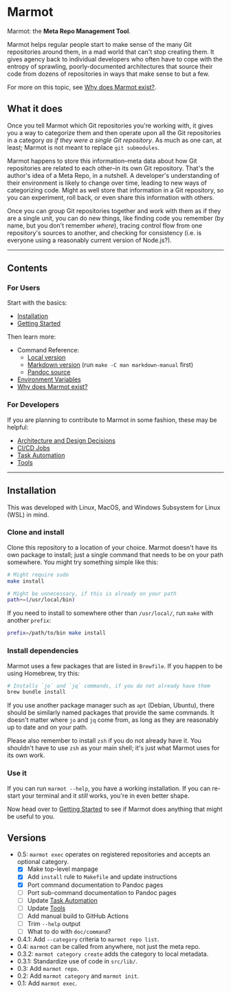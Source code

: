 # Marmot

Marmot: the **Meta Repo Management Tool**.

Marmot helps regular people start to make sense of the many Git repositories around them, in a mad
world that can't stop creating them.  It gives agency back to individual developers who often have
to cope with the entropy of sprawling, poorly-documented architectures that source their code from
dozens of repositories in ways that make sense to but a few.

For more on this topic, see [Why does Marmot exist?](./doc/why.md).

## What it does

Once you tell Marmot which Git repositories you're working with, it gives you a way to categorize
them and then operate upon all the Git repositories in a category _as if they were a single Git
repository_.  As much as one can, at least; Marmot is not meant to replace `git submodules`.

Marmot happens to store this information–meta data about how Git repositories are related to each
other–in its own Git repository.  That's the author's idea of a Meta Repo, in a nutshell. A
developer's understanding of their environment is likely to change over time, leading to new ways of
categorizing code.  Might as well store that information in a Git repository, so you can experiment,
roll back, or even share this information with others.

Once you can group Git repositories together and work with them as if they are a single unit, you
can do new things, like finding code you remember (by name, but you don't remember _where_), tracing
control flow from one repository's sources to another, and checking for consistency (i.e. is
everyone using a reasonably current version of Node.js?).

---

## Contents

### For Users

Start with the basics:

- [Installation](#installation)
- [Getting Started](./doc/getting-started.md)

Then learn more:

- Command Reference:
  - [Local version](./doc/command.md)
  - [Markdown version](./man/markdown/marmot.1.md) (run `make -C man markdown-manual` first)
  - [Pandoc source](./man/pandoc/marmot.1.md)
- [Environment Variables](./doc/environment-variables.md)
- [Why does Marmot exist?](./doc/why.md)

### For Developers

If you are planning to contribute to Marmot in some fashion, these may be helpful:

- [Architecture and Design Decisions](./doc/decisions.md)
- [CI/CD Jobs](./doc/cicd-jobs.md)
- [Task Automation](./doc/task-automation.md)
- [Tools](./doc/tools.md)

---

## Installation

This was developed with Linux, MacOS, and Windows Subsystem for Linux (WSL) in mind.

### Clone and install

Clone this repository to a location of your choice.  Marmot doesn't have its own package to install;
just a single command that needs to be on your path somewhere.  You might try something simple like
this:

```sh
# Might require sudo
make install

# Might be unnecessary, if this is already on your path
path+=(/usr/local/bin)
```

If you need to install to somewhere other than `/usr/local/`, run `make` with another `prefix`:

```sh
prefix=/path/to/bin make install
```

### Install dependencies

Marmot uses a few packages that are listed in `Brewfile`.  If you happen to be using Homebrew, try
this:

```sh
# Installs `jo` and `jq` commands, if you do not already have them
brew bundle install
```

If you use another package manager such as `apt` (Debian, Ubuntu), there should be similarly named
packages that provide the same commands.  It doesn't matter where `jo` and `jq` come from, as long
as they are reasonably up to date and on your path.

Please also remember to install `zsh` if you do not already have it.  You shouldn't have to use
`zsh` as your main shell; it's just what Marmot uses for its own work.

### Use it

If you can run `marmot --help`, you have a working installation.  If you can re-start your terminal
and it _still_ works, you're in even better shape.

Now head over to [Getting Started](./doc/getting-started.md) to see if Marmot does anything that
might be useful to you.

## Versions

- 0.5: `marmot exec` operates on registered repositories and accepts an optional category.
  - [x] Make top-level manpage
  - [x] Add `install` rule to `Makefile` and update instructions
  - [x] Port command documentation to Pandoc pages
  - [ ] Port sub-command documentation to Pandoc pages
  - [ ] Update [Task Automation](./doc/task-automation.md)
  - [ ] Update [Tools](./doc/tools.md)
  - [ ] Add manual build to GitHub Actions
  - [ ] Trim `--help` output
  - [ ] What to do with `doc/command`?
- 0.4.1: Add `--category` criteria to `marmot repo list`.
- 0.4: `marmot` can be called from anywhere, not just the meta repo.
- 0.3.2: `marmot category create` adds the category to local metadata.
- 0.3.1: Standardize use of code in `src/lib/`.
- 0.3: Add `marmot repo`.
- 0.2: Add `marmot category` and `marmot init`.
- 0.1: Add `marmot exec`.
